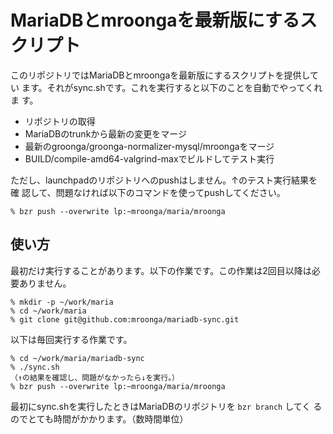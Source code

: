 # MariaDBとmroongaを最新版にするスクリプト

このリポジトリではMariaDBとmroongaを最新版にするスクリプトを提供してい
ます。それがsync.shです。これを実行すると以下のことを自動でやってくれま
す。

  * リポジトリの取得
  * MariaDBのtrunkから最新の変更をマージ
  * 最新のgroonga/groonga-normalizer-mysql/mroongaをマージ
  * BUILD/compile-amd64-valgrind-maxでビルドしてテスト実行

ただし、launchpadのリポジトリへのpushはしません。↑のテスト実行結果を確
認して、問題なければ以下のコマンドを使ってpushしてください。

    % bzr push --overwrite lp:~mroonga/maria/mroonga

## 使い方

最初だけ実行することがあります。以下の作業です。この作業は2回目以降は必
要ありません。

    % mkdir -p ~/work/maria
    % cd ~/work/maria
    % git clone git@github.com:mroonga/mariadb-sync.git

以下は毎回実行する作業です。

    % cd ~/work/maria/mariadb-sync
    % ./sync.sh
    （↑の結果を確認し、問題がなかったら↓を実行。）
    % bzr push --overwrite lp:~mroonga/maria/mroonga

最初にsync.shを実行したときはMariaDBのリポジトリを `bzr branch` してく
るのでとても時間がかかります。（数時間単位）
